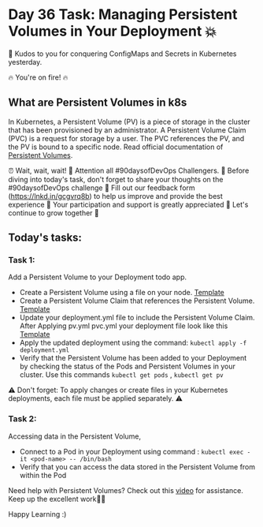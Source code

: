 # Day 36 Task: Managing Persistent Volumes in Your Deployment 💥
🙌 Kudos to you for conquering ConfigMaps and Secrets in Kubernetes yesterday.

🔥 You're on fire! 🔥

## What are Persistent Volumes in k8s
In Kubernetes, a Persistent Volume (PV) is a piece of storage in the cluster that has been provisioned by an administrator. A Persistent Volume Claim (PVC) is a request for storage by a user. The PVC references the PV, and the PV is bound to a specific node. Read official documentation of [Persistent Volumes](https://kubernetes.io/docs/concepts/storage/persistent-volumes/). 

⏰ Wait, wait, wait! 📣 Attention all #90daysofDevOps Challengers. 💪
Before diving into today's task, don't forget to share your thoughts on the #90daysofDevOps challenge 💪 Fill out our feedback form (https://lnkd.in/gcgvrq8b) to help us improve and provide the best experience 🌟 Your participation and support is greatly appreciated 🙏 Let's continue to grow together 🌱


## Today's tasks:
### Task 1:
Add a Persistent Volume to your Deployment todo app.
- Create a Persistent Volume using a file on your node. [Template](https://github.com/LondheShubham153/90DaysOfDevOps/blob/94e3970819e097a5b8edea40fe565d583419f912/2023/day36/pv.yml)
- Create a Persistent Volume Claim that references the Persistent Volume. [Template](https://github.com/LondheShubham153/90DaysOfDevOps/blob/94e3970819e097a5b8edea40fe565d583419f912/2023/day36/pvc.yml)
- Update your deployment.yml file to include the Persistent Volume Claim. After Applying pv.yml pvc.yml your deployment file look like this [Template](https://github.com/LondheShubham153/90DaysOfDevOps/blob/94e3970819e097a5b8edea40fe565d583419f912/2023/day36/Deployment.yml)
- Apply the updated deployment using the command: `kubectl apply -f deployment.yml`
- Verify that the Persistent Volume has been added to your Deployment by checking the status of the Pods and Persistent Volumes in your cluster. Use this commands `kubectl get pods` ,
`kubectl get pv`

⚠️ Don't forget: To apply changes or create files in your Kubernetes deployments, each file must be applied separately. ⚠️

### Task 2:
Accessing data in the Persistent Volume,
- Connect to a Pod in your Deployment using command : `kubectl exec -it <pod-name> -- /bin/bash
`
- Verify that you can access the data stored in the Persistent Volume from within the Pod

Need help with Persistent Volumes? Check out this [video](https://youtu.be/U0_N3v7vJys) for assistance.
Keep up the excellent work🙌💥

Happy Learning :)
